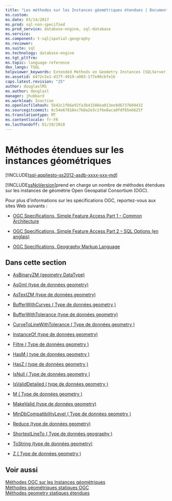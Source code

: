 ```yaml
---
title: "Les méthodes sur les Instances géométriques étendues | Documents Microsoft"
ms.custom: 
ms.date: 03/14/2017
ms.prod: sql-non-specified
ms.prod_service: database-engine, sql-database
ms.service: 
ms.component: t-sql|spatial-geography
ms.reviewer: 
ms.suite: sql
ms.technology: database-engine
ms.tgt_pltfrm: 
ms.topic: language-reference
dev_langs: TSQL
helpviewer_keywords: Extended Methods on Geometry Instances [SQLServer]
ms.assetid: 6472c5e1-d37f-4919-a903-177e90cbfe1b
caps.latest.revision: "25"
author: douglaslMS
ms.author: douglasl
manager: jhubbard
ms.workload: Inactive
ms.openlocfilehash: 5b42c1f66e92fa3b41588ea013ee9d6737b04432
ms.sourcegitcommit: 6c54e67818ec7b0a2e3c1f6e8aca0fdf65e6625f
ms.translationtype: MT
ms.contentlocale: fr-FR
ms.lasthandoff: 01/19/2018
---
```

# <a name="extended-methods-on-geometry-instances"></a>Méthodes étendues sur les instances géométriques
[!INCLUDE[tsql-appliesto-ss2012-asdb-xxxx-xxx-md](../../includes/tsql-appliesto-ss2012-asdb-xxxx-xxx-md.md)]

  [!INCLUDE[ssNoVersion](../../includes/ssnoversion-md.md)]prend en charge un nombre de méthodes étendues sur les instances de géométrie Open Geospatial Consortium (OGC).  
  
 Pour plus d'informations sur les spécifications OGC, reportez-vous aux sites Web suivants :  
  
-   [OGC Specifications, Simple Feature Access Part 1 - Common Architecture](http://go.microsoft.com/fwlink/?LinkId=93627)  
  
-   [OGC Specifications, Simple Feature Access Part 2 – SQL Options (en anglais)](http://go.microsoft.com/fwlink/?LinkId=93628)  
  
-   [OGC Specifications, Geography Markup Language](http://go.microsoft.com/fwlink/?LinkId=93629)  
  
## <a name="in-this-section"></a>Dans cette section  
  
-   [AsBinaryZM &#40;geometry DataType&#41;](../../t-sql/spatial-geometry/asbinaryzm-geometry-datatype.md)  
  
-   [AsGml &#40;type de données geometry&#41;](../../t-sql/spatial-geometry/asgml-geometry-data-type.md)  
  
-   [AsTextZM &#40;type de données geometry&#41;](../../t-sql/spatial-geometry/astextzm-geometry-data-type.md)  
  
-   [BufferWithCurves &#40; Type de données geometry &#41;](../../t-sql/spatial-geometry/bufferwithcurves-geometry-data-type.md)  
  
-   [BufferWithTolerance &#40;type de données geometry&#41;](../../t-sql/spatial-geometry/bufferwithtolerance-geometry-data-type.md)  
  
-   [CurveToLineWithTolerance &#40; Type de données geometry &#41;](../../t-sql/spatial-geometry/curvetolinewithtolerance-geometry-data-type.md)  
  
-   [InstanceOf &#40;type de données geometry&#41;](../../t-sql/spatial-geometry/instanceof-geometry-data-type.md)  
  
-   [Filtre &#40; Type de données geometry &#41;](../../t-sql/spatial-geometry/filter-geometry-data-type.md)  
  
-   [HasM &#40; type de données geometry &#41;](../../t-sql/spatial-geometry/hasm-geometry-datatype.md)  
  
-   [HasZ &#40; type de données geometry &#41;](../../t-sql/spatial-geometry/hasz-geometry-datatype.md)  
  
-   [IsNull &#40; Type de données geometry &#41;](../../t-sql/spatial-geometry/isnull-geometry-data-type.md)  
  
-   [IsValidDetailed &#40; type de données geometry &#41;](../../t-sql/spatial-geometry/isvaliddetailed-geometry-datatype.md)  
  
-   [M &#40; Type de données geometry &#41;](../../t-sql/spatial-geometry/m-geometry-data-type.md)  
  
-   [MakeValid &#40;type de données geometry&#41;](../../t-sql/spatial-geometry/makevalid-geometry-data-type.md)  
  
-   [MinDbCompatibilityLevel &#40; Type de données geometry &#41;](../../t-sql/spatial-geometry/mindbcompatibilitylevel-geometry-data-type.md)  
  
-   [Reduce &#40;type de données geometry&#41;](../../t-sql/spatial-geometry/reduce-geometry-data-type.md)  
  
-   [ShortestLineTo &#40; Type de données geography &#41;](../../t-sql/spatial-geography/shortestlineto-geography-data-type.md)  
  
-   [ToString &#40;type de données geometry&#41;](../../t-sql/spatial-geometry/tostring-geometry-data-type.md)  
  
-   [Z &#40; Type de données geometry &#41;](../../t-sql/spatial-geometry/z-geometry-data-type.md)  
  
## <a name="see-also"></a>Voir aussi  
 [Méthodes OGC sur les Instances géométriques](../../t-sql/spatial-geometry/ogc-methods-on-geometry-instances.md)   
 [Méthodes géométriques statiques OGC](../../t-sql/spatial-geometry/ogc-static-geometry-methods.md)   
 [Méthodes geometry statiques étendues](../../t-sql/spatial-geometry/extended-static-geometry-methods.md)  
  
  
